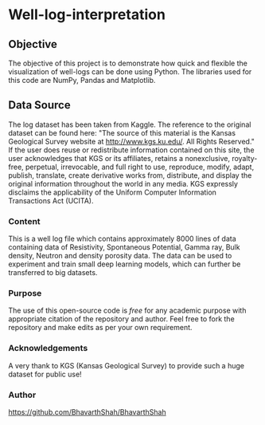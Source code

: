 # Well-log-interpretation


## Objective
The objective of this project is to demonstrate how quick and flexible the visualization of well-logs can be done using Python. The libraries used for this code are NumPy, Pandas and Matplotlib.


## Data Source
The log dataset has been taken from Kaggle. The reference to the original dataset can be found here:
"The source of this material is the Kansas Geological Survey website at http://www.kgs.ku.edu/. All Rights Reserved."
If the user does reuse or redistribute information contained on this site, the user acknowledges that KGS or its affiliates, retains a nonexclusive, royalty-free, perpetual, irrevocable, and full right to use, reproduce, modify, adapt, publish, translate, create derivative works from, distribute, and display the original information throughout the world in any media. KGS expressly disclaims the applicability of the Uniform Computer Information Transactions Act (UCITA).


### Content
This is a well log file which contains approximately 8000 lines of data containing data of Resistivity, Spontaneous Potential, Gamma ray, Bulk density, Neutron and density porosity data. The data can be used to experiment and train small deep learning models, which can further be transferred to big datasets.


### Purpose
The use of this open-source code is _free_ for any academic purpose with appropriate citation of the repository and author. Feel free to fork the repository and make edits as per your own requirement.


### Acknowledgements
A very thank to KGS (Kansas Geological Survey) to provide such a huge dataset for public use!

### Author
https://github.com/BhavarthShah/BhavarthShah

